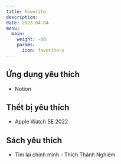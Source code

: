 ```yaml
---
title: Favorite
description:
date: 2023-04-04
menu:
  main:
    weight: -80
    params:
      icon: favorite-s
---
```


## Ứng dụng yêu thích

- Notion

## Thết bị yêu thích

- Apple Watch SE 2022

## Sách yêu thích

- Tìm lại chính mình - Thích Thánh Nghiêm